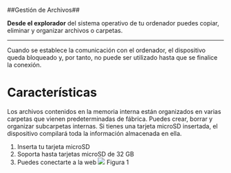 ##Gestión de Archivos##

**Desde el explorador** del sistema operativo de tu ordenador puedes copiar, eliminar y organizar archivos o carpetas. 

--- 
Cuando se establece la comunicación con el ordenador, el dispositivo queda bloqueado y, por tanto, no puede ser utilizado hasta que se finalice la conexión.

Características
===============

Los archivos contenidos en la memoria interna están organizados en varias carpetas que vienen predeterminadas de fábrica. Puedes crear, borrar y organizar subcarpetas internas.
Si tienes una tarjeta microSD insertada, el dispositivo compilará toda la información almacenada en ella.

1. Inserta tu tarjeta microSD
2. Soporta hasta tarjetas microSD de 32 GB
3. Puedes conectarte a la web
![]('/imagenes/navegacion.jpg')
Figura 1


